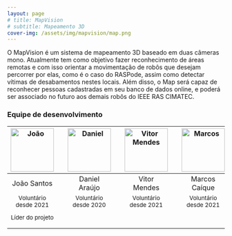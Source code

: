 ```yaml
---
layout: page
# title: MapVision
# subtitle: Mapeamento 3D
cover-img: /assets/img/mapvision/map.png
---
```


O MapVision é um sistema de mapeamento 3D baseado em duas câmeras mono. Atualmente tem como objetivo fazer reconhecimento de áreas remotas e com isso orientar a movimentação de robôs que desejam percorrer por elas, como é o caso do RASPode, assim como detectar vítimas de desabamentos nestes locais. Além disso, o Map será capaz de reconhecer pessoas cadastradas em seu banco de dados online, e poderá ser associado no futuro aos demais robôs do IEEE RAS CIMATEC.


### Equipe de desenvolvimento

<div class="row">
  <div class=" col-xl-auto offset-xl-0 col-lg-4 offset-lg-0">
    <div class="mobile-side-scroller">
      <table class="table-borderless highlight">
        <thead>
          <tr>
            <th><center><img src="{{ 'assets/img/voluntarios/joao_santos.png' | relative_url }}" width="100" alt="João" class="img-fluid rounded-circle" /></center></th>
            <th></th>
            <th><center><img src="{{ 'assets/img/voluntarios/daniel_araujo.jpeg' | relative_url }}" width="100" alt="Daniel" class="img-fluid rounded-circle"/></center></th>
            <th></th>
            <th><center><img src="{{ 'assets/img/voluntarios/vitor_mendes.png' | relative_url }}" width="100" alt="Vitor Mendes" class="img-fluid rounded-circle" /></center></th>
            <th></th>
            <th><center><img src="{{ 'assets/img/voluntarios/marcos_caique.png' | relative_url }}" width="100" alt="Marcos" class="img-fluid rounded-circle"/></center></th>
          </tr>
        </thead>
        <tbody>
          <tr class="font-weight-bolder" style="text-align: center margin-top: 0">
            <td width="25%"><center>João Santos</center></td>
            <td></td>
            <td width="25%"><center>Daniel Araújo</center></td>
            <td></td>
            <td width="25%"><center>Vitor Mendes</center></td>
            <td></td>
            <td width="25%"><center>Marcos Caíque</center></td>
          </tr>
          <tr style="text-align: center" >
            <td style="vertical-align: top"><small><center>Voluntário desde 2021 <p/> Líder do projeto</center></small></td>
            <td></td>
            <td style="vertical-align: top"><small><center>Voluntário desde 2020</center></small></td>
            <td></td>
            <td style="vertical-align: top"><small><center>Voluntário desde 2021</center></small></td>
            <td></td>
            <td style="vertical-align: top"><small><center>Voluntário desde 2021</center></small></td>
          </tr>
        </tbody>
      </table>
    </div>
  </div>
</div>

